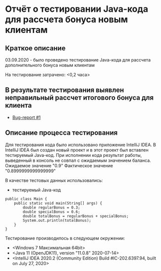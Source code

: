 # Отчёт о тестировании Java-кода для рассчета бонуса новым клиентам

## Краткое описание

03.09.2020 - было проведено тестирование Java-кода для рассчета дополнительного бонуса новым клиентам

На тестирование затрачено: <0,2 часа>

## В результате тестирования выявлен неправильный рассчет итогового бонуса для клиента
* [Bug-report #1](https://github.com/MFV72/homework2-2/issues/1#issue-692121636)

## Описание процесса тестирования

Для тестирования кода было использовано приложение IntelliJ IDEA.
В IntelliJ IDEA был создан новый проект и в этот проект был вставлен тестируемый Java-код.
При исполнении кода результат работы, выведенный в консоль не совпал с ожидаемым значением баланса.
Ожидаемое значение "0.9"
Фактическое значение "0.8999999999999999"

В качестве тестовых данных использовались:
* тестируемый Java-код
```
public class Main {
    public static void main(String[] args) {
        double regularBonus = 0.3;
        double specialBonus = 0.6;
        double totalBonus = regularBonus + specialBonus;
        System.out.println(totalBonus);
    }
}
```

Тестирование производилось в следующем окружении:
* <Windows 7 Максимальная 64bit>
* <Java 11 (OpenJDK11), version "11.0.8" 2020-07-14>
* <IntelliJ IDEA 2020.2 (Community Edition) Build #IC-202.6397.94, built on July 27, 2020>